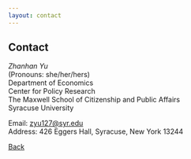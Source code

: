 ```yaml
---
layout: contact
---
```


<!-- Text can be **bold**, _italic_, or ~~strikethrough~~. -->

<!-- # Header 1 -->

<!-- ## Header 2

> This is a blockquote following a header.
>
> When something is important enough, you do it even if the odds are not in your favor. -->

## Contact

*Zhanhan Yu*  
(Pronouns: she/her/hers)  
Department of Economics  
Center for Policy Research  
The Maxwell School of Citizenship and Public Affairs  
Syracuse University

Email: zyu127@syr.edu  
Address: 426 Eggers Hall, Syracuse, New York 13244  



[Back](./)